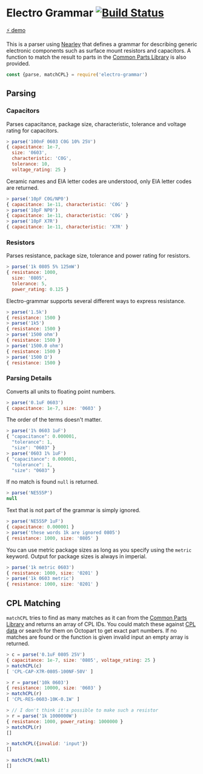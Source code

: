 # Electro Grammar [![Build Status][BADGE]][BUILD]

[:zap: demo](https://monostable.github.io/electro-grammar/)

This is a parser using [Nearley](http://nearley.js.org/) that defines a grammar for describing generic electronic components such as surface mount resistors and capacitors.
A function to match the result to parts in the [Common Parts Library][CPL] is also provided.

```js
const {parse, matchCPL} = require('electro-grammar')
```

## Parsing

### Capacitors
Parses capacitance, package size, characteristic, tolerance and voltage rating for capacitors.

```js
> parse('100nF 0603 C0G 10% 25V')
{ capacitance: 1e-7,
  size: '0603',
  characteristic: 'C0G',
  tolerance: 10,
  voltage_rating: 25 }
```

Ceramic names and EIA letter codes are understood, only EIA letter codes are returned.

```js
> parse('10pF C0G/NP0')
{ capacitance: 1e-11, characteristic: 'C0G' }
> parse('10pF NP0')
{ capacitance: 1e-11, characteristic: 'C0G' }
> parse('10pF X7R')
{ capacitance: 1e-11, characteristic: 'X7R' }
```

### Resistors
Parses resistance, package size, tolerance and power rating for resistors.

```js
> parse('1k 0805 5% 125mW')
{ resistance: 1000,
  size: '0805',
  tolerance: 5,
  power_rating: 0.125 }
```

Electro-grammar supports several different ways to express resistance.

```js
> parse('1.5k')
{ resistance: 1500 }
> parse('1k5')
{ resistance: 1500 }
> parse('1500 ohm')
{ resistance: 1500 }
> parse('1500.0 ohm')
{ resistance: 1500 }
> parse('1500 Ω')
{ resistance: 1500 }
```


### Parsing Details

Converts all units to floating point numbers.

```js
> parse('0.1uF 0603')
{ capacitance: 1e-7, size: '0603' }
```

The order of the terms doesn't matter.

```js
> parse('1% 0603 1uF')
{ "capacitance": 0.000001,
  "tolerance": 1,
  "size": "0603" }
> parse('0603 1% 1uF')
{ "capacitance": 0.000001,
  "tolerance": 1,
  "size": "0603" }
```

If no match is found `null` is returned.

```js
> parse('NE555P')
null
```

Text that is not part of the grammar is simply ignored.

```js
> parse('NE555P 1uF')
{ capacitance: 0.000001 }
> parse('these words 1k are ignored 0805')
{ resistance: 1000, size: '0805' }
```

You can use metric package sizes as long as you specify using the `metric` keyword.
Output for package sizes is always in imperial.

```js
> parse('1k metric 0603')
{ resistance: 1000, size: '0201' }
> parse('1k 0603 metric')
{ resistance: 1000, size: '0201' }
```

## CPL Matching
`matchCPL` tries to find as many matches as it can from the [Common Parts Library][CPL] and returns an array of CPL IDs.
You could match these against [CPL data][CPL-Data] or search for them on Octopart to get exact part numbers.
If no matches are found or the function is given invalid input an empty array is returned.

```js
> c = parse('0.1uF 0805 25V')
{ capacitance: 1e-7, size: '0805', voltage_rating: 25 }
> matchCPL(c)
[ 'CPL-CAP-X7R-0805-100NF-50V' ]

> r = parse('10k 0603')
{ resistance: 10000, size: '0603' }
> matchCPL(r)
[ 'CPL-RES-0603-10K-0.1W' ]

> // I don't think it's possible to make such a resistor
> r = parse('1k 1000000W')
{ resistance: 1000, power_rating: 1000000 }
> matchCPL(r)
[]

> matchCPL({invalid: 'input'})
[]

> matchCPL(null)
[]
```

[CPL]: https://octopart.com/common-parts-library#Resistors
[CPL-DATA]: https://github.com/octopart/CPL-Data
[BADGE]: https://travis-ci.org/monostable/electro-grammar.svg?branch=master
[BUILD]: https://travis-ci.org/monostable/electro-grammar
